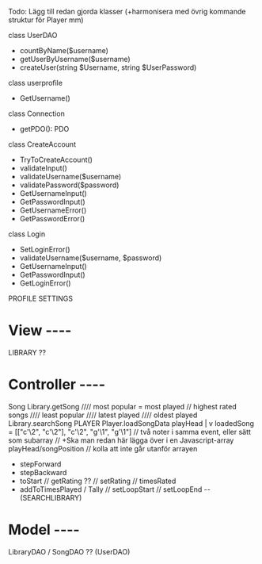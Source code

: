 Todo: Lägg till redan gjorda klasser (+harmonisera med övrig kommande struktur för Player mm)

class UserDAO
- countByName($username)
- getUserByUsername($username)
- createUser(string $Username, string $UserPassword)

class userprofile
- GetUsername()

class Connection
- getPDO(): PDO

class CreateAccount
- TryToCreateAccount()
- validateInput()
- validateUsername($username)
- validatePassword($password)
- GetUsernameInput()
- GetPasswordInput()
- GetUsernameError()
- GetPasswordError()

class Login
- SetLoginError()
- validateUsername($username, $password)
- GetUsernameInput()
- GetPasswordInput()
- GetLoginError()

 
PROFILE
SETTINGS

# View ----
LIBRARY ??

# Controller ----
Song
Library.getSong
//// most popular = most played
//   highest rated songs
////   least popular
//// latest played
////   oldest played
  Library.searchSong
PLAYER
  Player.loadSongData
               playHead
                  |
                  v
  loadedSong = [["c'\2", "c'\2"], "c'\2", "g'\1", "g'\1"]
     // två noter i samma event, eller sätt som subarray
     // +Ska man redan här lägga över i en Javascript-array
  playHead/songPosition
     // kolla att inte går utanför arrayen
- stepForward
- stepBackward
- toStart
// getRating   ??
// setRating
//   timesRated
- addToTimesPlayed / Tally
// setLoopStart
// setLoopEnd
--
(SEARCHLIBRARY)

# Model ----
LibraryDAO / SongDAO ??
(UserDAO)


